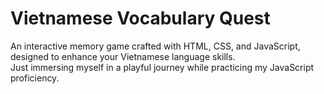 # Vietnamese Vocabulary Quest
An interactive memory game crafted with HTML, CSS, and JavaScript, designed to enhance your Vietnamese language skills.  <br>
Just immersing myself in a playful journey while practicing my JavaScript proficiency.
